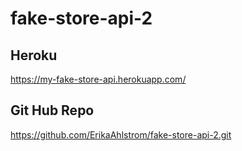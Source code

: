 # fake-store-api-2

## Heroku 
https://my-fake-store-api.herokuapp.com/

## Git Hub Repo
https://github.com/ErikaAhlstrom/fake-store-api-2.git